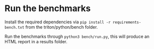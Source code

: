 # Run the benchmarks

Install the required dependencies via `pip install -r requirements-bench.txt` from the triton/python/bench folder.

Run the benchmarks through `python3 bench/run.py`, this will produce an HTML report in a results folder.
